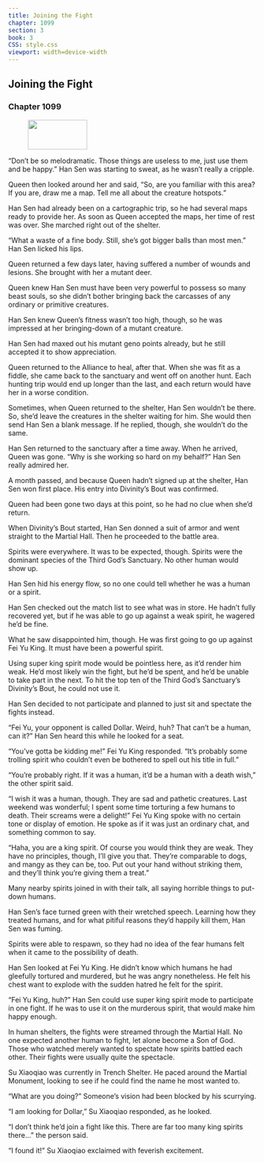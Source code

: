 ```yaml
---
title: Joining the Fight
chapter: 1099
section: 3
book: 3
CSS: style.css
viewport: width=device-width
---
```


## Joining the Fight

### Chapter 1099

<figure>
	<img src="../Images/gem.gif" alt="" id="gem" width="120" height="60" />
</figure>

“Don’t be so melodramatic. Those things are useless to me, just use them and be happy.” Han Sen was starting to sweat, as he wasn’t really a cripple.

Queen then looked around her and said, “So, are you familiar with this area? If you are, draw me a map. Tell me all about the creature hotspots.”

Han Sen had already been on a cartographic trip, so he had several maps ready to provide her. As soon as Queen accepted the maps, her time of rest was over. She marched right out of the shelter.

“What a waste of a fine body. Still, she’s got bigger balls than most men.” Han Sen licked his lips.

Queen returned a few days later, having suffered a number of wounds and lesions. She brought with her a mutant deer.

Queen knew Han Sen must have been very powerful to possess so many beast souls, so she didn’t bother bringing back the carcasses of any ordinary or primitive creatures.

Han Sen knew Queen’s fitness wasn’t too high, though, so he was impressed at her bringing-down of a mutant creature.

Han Sen had maxed out his mutant geno points already, but he still accepted it to show appreciation.

Queen returned to the Alliance to heal, after that. When she was fit as a fiddle, she came back to the sanctuary and went off on another hunt. Each hunting trip would end up longer than the last, and each return would have her in a worse condition.

Sometimes, when Queen returned to the shelter, Han Sen wouldn’t be there. So, she’d leave the creatures in the shelter waiting for him. She would then send Han Sen a blank message. If he replied, though, she wouldn’t do the same.

Han Sen returned to the sanctuary after a time away. When he arrived, Queen was gone. “Why is she working so hard on my behalf?” Han Sen really admired her.

A month passed, and because Queen hadn’t signed up at the shelter, Han Sen won first place. His entry into Divinity’s Bout was confirmed.

Queen had been gone two days at this point, so he had no clue when she’d return.

When Divinity’s Bout started, Han Sen donned a suit of armor and went straight to the Martial Hall. Then he proceeded to the battle area.

Spirits were everywhere. It was to be expected, though. Spirits were the dominant species of the Third God’s Sanctuary. No other human would show up.

Han Sen hid his energy flow, so no one could tell whether he was a human or a spirit.

Han Sen checked out the match list to see what was in store. He hadn’t fully recovered yet, but if he was able to go up against a weak spirit, he wagered he’d be fine.

What he saw disappointed him, though. He was first going to go up against Fei Yu King. It must have been a powerful spirit.

Using super king spirit mode would be pointless here, as it’d render him weak. He’d most likely win the fight, but he’d be spent, and he’d be unable to take part in the next. To hit the top ten of the Third God’s Sanctuary’s Divinity’s Bout, he could not use it.

Han Sen decided to not participate and planned to just sit and spectate the fights instead.

“Fei Yu, your opponent is called Dollar. Weird, huh? That can’t be a human, can it?” Han Sen heard this while he looked for a seat.

“You’ve gotta be kidding me!” Fei Yu King responded. “It’s probably some trolling spirit who couldn’t even be bothered to spell out his title in full.”

“You’re probably right. If it was a human, it’d be a human with a death wish,” the other spirit said.

“I wish it was a human, though. They are sad and pathetic creatures. Last weekend was wonderful; I spent some time torturing a few humans to death. Their screams were a delight!” Fei Yu King spoke with no certain tone or display of emotion. He spoke as if it was just an ordinary chat, and something common to say.

“Haha, you are a king spirit. Of course you would think they are weak. They have no principles, though, I’ll give you that. They’re comparable to dogs, and mangy as they can be, too. Put out your hand without striking them, and they’ll think you’re giving them a treat.”

Many nearby spirits joined in with their talk, all saying horrible things to put-down humans.

Han Sen’s face turned green with their wretched speech. Learning how they treated humans, and for what pitiful reasons they’d happily kill them, Han Sen was fuming.

Spirits were able to respawn, so they had no idea of the fear humans felt when it came to the possibility of death.

Han Sen looked at Fei Yu King. He didn’t know which humans he had gleefully tortured and murdered, but he was angry nonetheless. He felt his chest want to explode with the sudden hatred he felt for the spirit.

“Fei Yu King, huh?” Han Sen could use super king spirit mode to participate in one fight. If he was to use it on the murderous spirit, that would make him happy enough.

In human shelters, the fights were streamed through the Martial Hall. No one expected another human to fight, let alone become a Son of God. Those who watched merely wanted to spectate how spirits battled each other. Their fights were usually quite the spectacle.

Su Xiaoqiao was currently in Trench Shelter. He paced around the Martial Monument, looking to see if he could find the name he most wanted to.

“What are you doing?” Someone’s vision had been blocked by his scurrying.

“I am looking for Dollar,” Su Xiaoqiao responded, as he looked.

“I don’t think he’d join a fight like this. There are far too many king spirits there…” the person said.

“I found it!” Su Xiaoqiao exclaimed with feverish excitement.